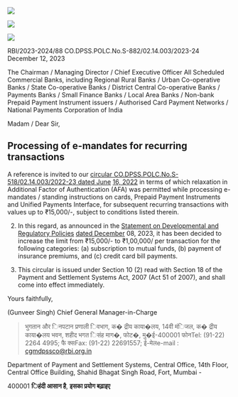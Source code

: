 ![](_page_0_Picture_0.jpeg)

![](_page_0_Picture_1.jpeg)

![](_page_0_Picture_3.jpeg)

RBI/2023-2024/88 CO.DPSS.POLC.No.S-882/02.14.003/2023-24 December 12, 2023

The Chairman / Managing Director / Chief Executive Officer All Scheduled Commercial Banks, including Regional Rural Banks / Urban Co-operative Banks / State Co-operative Banks / District Central Co-operative Banks / Payments Banks / Small Finance Banks / Local Area Banks / Non-bank Prepaid Payment Instrument issuers / Authorised Card Payment Networks / National Payments Corporation of India

Madam / Dear Sir,

## **Processing of e-mandates for recurring transactions**

A reference is invited to our [circular CO.DPSS.POLC.No.S-518/02.14.003/2022-23 dated June](https://www.rbi.org.in/scripts/FS_Notification.aspx?Id=12341&fn=9&Mode=0)  [16, 2022](https://www.rbi.org.in/scripts/FS_Notification.aspx?Id=12341&fn=9&Mode=0) in terms of which relaxation in Additional Factor of Authentication (AFA) was permitted while processing e-mandates / standing instructions on cards, Prepaid Payment Instruments and Unified Payments Interface, for subsequent recurring transactions with values up to ₹15,000/-, subject to conditions listed therein.

2. In this regard, as announced in the [Statement on Developmental and Regulatory Policies](https://www.rbi.org.in/Scripts/BS_PressReleaseDisplay.aspx?prid=56889)  [dated December](https://www.rbi.org.in/Scripts/BS_PressReleaseDisplay.aspx?prid=56889) 08, 2023, it has been decided to increase the limit from ₹15,000/- to ₹1,00,000/ per transaction for the following categories: (a) subscription to mutual funds, (b) payment of insurance premiums, and (c) credit card bill payments.

3. This circular is issued under Section 10 (2) read with Section 18 of the Payment and Settlement Systems Act, 2007 (Act 51 of 2007), and shall come into effect immediately.

Yours faithfully,

(Gunveer Singh) Chief General Manager-in-Charge

> भुगतान और िनपटान प्रणाली िवभाग, क� द्रीय काया�लय, 14वी मंिजल, क� द्रीय काया�लय भवन, शहीद भगत िसंह माग�, फोट�, मु�ई-400001 फोनTel: (91-22) 2264 4995; फै क्सFax: (91-22) 22691557; ई-मेलe-mail : [cgmdpssco@rbi.org.in](mailto:cgmdpssco@rbi.org.in)

Department of Payment and Settlement Systems, Central Office, 14th Floor, Central Office Building, Shahid Bhagat Singh Road, Fort, Mumbai -

400001 **िहंदी आसान है**, **इसका प्रयोग बढ़ाइए**